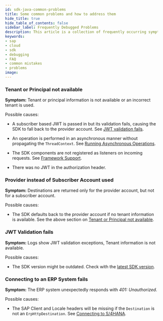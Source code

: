 ```yaml
---
id: sdk-java-common-problems
title: Some common problems and how to address them
hide_title: true
hide_table_of_contents: false
sidebar_label: Frequently Debugged Problems
description: This article is a collection of frequently occurring symptoms and a short guidance on how to address them.
keywords:
- sap
- cloud
- sdk
- debugging
- FAQ
- common mistakes
- problems
image:
---
```


### Tenant or Principal not available

**Symptom:** Tenant or principal information is not available or an incorrect tenant is used.

Possible causes:

- A subscriber based JWT is passed in but its validation fails, causing the SDK to fall back to the provider account.
  See [JWT validation fails](#jwt-validation-fails).

- An operation is performed in an asynchronous manner without propagating the `ThreadContext`.
  See [Running Asynchronous Operations](../features/multi-tenancy/multi-tenancy-thread-context#running-asynchronous-operations).

- The SDK components are not registered as listeners on incoming requests.
  See [Framework Support](../getting-started#framework-integration).

- There was no JWT in the authorization header.

### Provider instead of Subscriber Account used

**Symptom:** Destinations are returned only for the provider account, but not for a subscriber account.

Possible causes:
- The SDK defaults back to the provider account if no tenant information is available. See the above section on [Tenant or Principal not available](#tenant-or-principal-not-available).

### JWT Validation fails

**Symptom:** Logs show JWT validation exceptions, Tenant information is not available.

Possible causes:

- The SDK version might be outdated.
  Check with the [latest SDK version](https://search.maven.org/artifact/com.sap.cloud.sdk/sdk-bom).

### Connecting to an ERP System fails

**Symptom:** The ERP system unexpectedly responds with _401: Unauthorized_.

Possible causes:

- The SAP Client and Locale headers will be missing if the `Destination` is not an `ErpHttpDestination`.
  See [Connecting to S/4HANA](../features/connectivity/sdk-connectivity-destination-service#connect-to-on-premise-s4hana-system).
